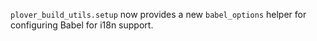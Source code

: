 `plover_build_utils.setup` now provides a new `babel_options` helper for configuring Babel for i18n support.
